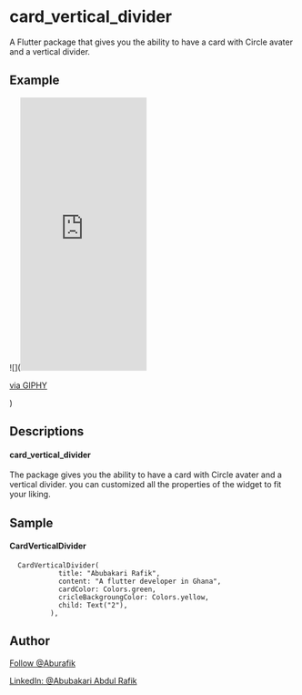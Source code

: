 # card_vertical_divider

A Flutter package that gives you the ability to have a card with Circle avater and a vertical divider.

## Example

![](<iframe src="https://giphy.com/embed/WzMV4L0r1iCXjlj6o9" width="222" height="480" frameBorder="0" class="giphy-embed" allowFullScreen></iframe><p><a href="https://giphy.com/gifs/WzMV4L0r1iCXjlj6o9">via GIPHY</a></p>)

## Descriptions

#### card_vertical_divider
The package gives you the ability to have a card with Circle avater and a vertical divider. you can customized all the properties of the widget to fit your liking.

## Sample

#### CardVerticalDivider

```
  CardVerticalDivider(
            title: "Abubakari Rafik",
            content: "A flutter developer in Ghana",
            cardColor: Colors.green,
            cricleBackgroungColor: Colors.yellow,
            child: Text("2"),
          ),
```


## Author

<a class="github-button" href="https://github.com/Aburafik" aria-label="Follow @Aburafik on GitHub">Follow @Aburafik</a>

<a class="github-button" href="https://www.linkedin.com/in/abubakari-abdul-rafik" aria-label="LinkedIn: Abubakari Abdul rafik">LinkedIn: @Abubakari Abdul Rafik</a>
